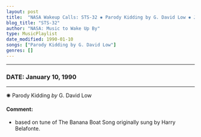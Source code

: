 ```yaml
---
layout: post
title:  "NASA Wakeup Calls: STS-32 ✺ Parody Kidding by G. David Low ✺ January 10, 1990"
blog_title: "STS-32"
author: "NASA: Music to Wake Up By"
type: MusicPlaylist
date_modified: 1990-01-10
songs: ["Parody Kidding by G. David Low"]
genres: []
---
```


----
### DATE: January 10, 1990
----
✺ Parody Kidding *by* G. David Low  

#### Comment:
* based on tune of The Banana Boat Song originally sung by Harry Belafonte.



<br/>
<center>
	<a target="_blank"
	   href="https://twitter.com/intent/tweet?hashtags=Space,NASA,Playlist,NASAWakeupCalls,SpaceProgram&text=🚀 {{ page.author}}, '{{ page.songs.first }}' {{ page.title }}, {{ site.url }}{{ page.url }}&via=nasawakeupcalls"><i class="fab fa-twitter" title="Tweet this page" alt="Tweet this page" style="font-size: 1.3em;"></i></a>
	&nbsp; 	<i class="fas fa-user-astronaut" style="font-size: 1.5em;"></i> &nbsp;
    <a id="custom_amazon_link"
       type="amzn" search="#"
       category="popular music">
    <i class="fab fa-amazon" style="font-size: 1.3em;"></i></a>
</center>

<!-- Randomly resolve an individual entry from a song array -->
<script src="/assets/javascript/seedrandom.min.js"></script>
<script>
  var wake_me_up = ["Parody Kidding by G. David Low"];
  var prng = new Math.seedrandom();
  function randomSong() {
    song = wake_me_up[Math.floor(Math.random() * wake_me_up.length)];
    var amazon_link = document.getElementById("custom_amazon_link");
    amazon_link.setAttribute("search", song);
  }
  window.onload = randomSong();
</script>
